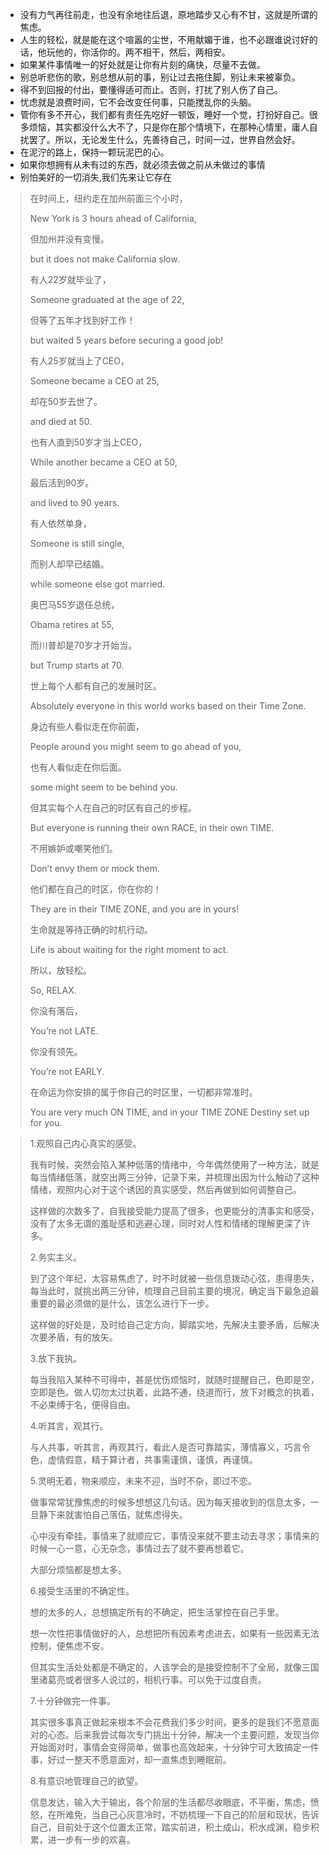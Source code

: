 - 没有力气再往前走，也没有余地往后退，原地踏步又心有不甘，这就是所谓的焦虑。 
- 人生的轻松，就是能在这个喧嚣的尘世，不用献媚于谁，也不必跟谁说讨好的话，他玩他的，你活你的。两不相干，然后，两相安。
- 如果某件事情唯一的好处就是让你有片刻的痛快，尽量不去做。
- 别总听悲伤的歌，别总想从前的事，别让过去拖住脚，别让未来被辜负。
- 得不到回报的付出，要懂得适可而止。否则，打扰了别人伤了自己。
- 忧虑就是浪费时间，它不会改变任何事，只能搅乱你的头脑。
- 管你有多不开心，我们都有责任先吃好一顿饭，睡好一个觉，打扮好自己。很多烦恼，其实都没什么大不了，只是你在那个情境下，在那种心情里，庸人自扰罢了。所以，无论发生什么，先善待自己，时间一过，世界自然会好。
- 在泥泞的路上，保持一颗玩泥巴的心。 
- 如果你想拥有从未有过的东西，就必须去做之前从未做过的事情
- 别怕美好的一切消失,我们先来让它存在



> 在时间上，纽约走在加州前面三个小时，
>
> New York is 3 hours ahead of California,
>
> 但加州并没有变慢。
>
> but it does not make California slow.
>
> 有人22岁就毕业了，
>
> Someone graduated at the age of 22,
>
> 但等了五年才找到好工作！
>
> but waited 5 years before securing a good job!
>
> 有人25岁就当上了CEO，
>
> Someone became a CEO at 25,
>
> 却在50岁去世了。
>
> and died at 50.
>
> 也有人直到50岁才当上CEO，
>
> While another became a CEO at 50,
>
> 最后活到90岁。
>
> and lived to 90 years.
>
> 有人依然单身，
>
> Someone is still single,
>
> 而别人却早已结婚。
>
> while someone else got married.
>
> 奥巴马55岁退任总统，
>
> Obama retires at 55,
>
> 而川普却是70岁才开始当。
>
> but Trump starts at 70.
>
> 世上每个人都有自己的发展时区。
>
> Absolutely everyone in this world works based on their Time Zone.
>
> 身边有些人看似走在你前面，
>
> People around you might seem to go ahead of you,
>
> 也有人看似走在你后面。
>
> some might seem to be behind you.
>
> 但其实每个人在自己的时区有自己的步程。
>
> But everyone is running their own RACE, in their own TIME.
>
> 不用嫉妒或嘲笑他们。
>
> Don’t envy them or mock them.
>
> 他们都在自己的时区，你在你的！
>
> They are in their TIME ZONE, and you are in yours!
>
> 生命就是等待正确的时机行动。
>
> Life is about waiting for the right moment to act.
>
> 所以，放轻松。
>
> So, RELAX.
>
> 你没有落后，
>
> You’re not LATE.
>
> 你没有领先。
>
> You’re not EARLY.
>
> 在命运为你安排的属于你自己的时区里，一切都非常准时。
>
> You are very much ON TIME, and in your TIME ZONE Destiny set up for you.





> 1.观照自己内心真实的感受。
>
> 我有时候，突然会陷入某种低落的情绪中，今年偶然使用了一种方法，就是每当情绪低落，就空出两三分钟，记录下来，并梳理出因为什么触动了这种情绪，观照内心对于这个诱因的真实感受，然后再做到如何调整自己。
>
> 这样做的次数多了，自我接受能力提高了很多，也更能分的清事实和感受，没有了太多无谓的羞耻感和逃避心理，同时对人性和情绪的理解更深了许多。
>
> 2.务实主义。
>
> 到了这个年纪，太容易焦虑了，时不时就被一些信息拨动心弦，患得患失，每当此时，就挑出两三分钟，梳理自己目前主要的境况，确定当下最急迫最重要的最必须做的是什么，该怎么进行下一步。
>
> 这样做的好处是，及时给自己定方向，脚踏实地，先解决主要矛盾，后解决次要矛盾，有的放矢。
>
> 3.放下我执。
>
> 每当我陷入某种不可得中，甚是忧伤烦恼时，就随时提醒自己，色即是空，空即是色。做人切勿太过执着，此路不通，绕道而行，放下对概念的执着，不必束缚于名，便得自由。
>
> 4.听其言，观其行。
>
> 与人共事，听其言，再观其行，看此人是否可靠踏实，薄情寡义，巧言令色，虚情假意，精于算计者，共事需谨慎，谨慎，再谨慎。
>
> 5.灵明无着，物来顺应，未来不迎，当时不杂，即过不恋。
>
> 做事常常犹豫焦虑的时候多想想这几句话。因为每天接收到的信息太多，一旦静下来就害怕自己落伍，就焦虑得失。
>
> 心中没有牵挂，事情来了就顺应它，事情没来就不要主动去寻求；事情来的时候一心一意，心无杂念，事情过去了就不要再想着它。
>
> 大部分烦恼都是想太多。
>
> 6.接受生活里的不确定性。
>
> 想的太多的人，总想搞定所有的不确定，把生活掌控在自己手里。
>
> 想一次性把事情做好的人，总想把所有因素考虑进去，如果有一些因素无法控制，便焦虑不安。
>
> 但其实生活处处都是不确定的，人该学会的是接受控制不了全局，就像三国里诸葛亮或者很多人说过的，相机行事。可以免于过度自责。
>
> 7.十分钟做完一件事。
>
> 其实很多事真正做起来根本不会花费我们多少时间，更多的是我们不愿意面对的心态。后来我尝试每次专门挑出十分钟，解决一个主要问题，发现当你开始面对时，事情会变得简单，做事也高效起来，十分钟宁可大致搞定一件事，好过一整天不愿意面对，却一直焦虑到睡眠前。
>
> 8.有意识地管理自己的欲望。
>
> 信息发达，输入大于输出，各个阶层的生活都尽收眼底，不平衡，焦虑，愤怒，在所难免，当自己心灰意冷时，不妨梳理一下自己的阶层和现状，告诉自己，目前处于这个位置太正常，踏实前进，积土成山，积水成渊，稳步积累，进一步有一步的欢喜。